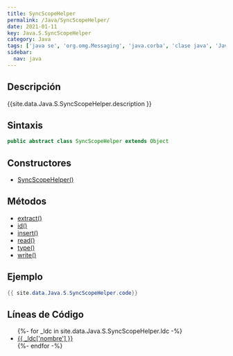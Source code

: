 ```yaml
---
title: SyncScopeHelper
permalink: /Java/SyncScopeHelper/
date: 2021-01-11
key: Java.S.SyncScopeHelper
category: Java
tags: ['java se', 'org.omg.Messaging', 'java.corba', 'clase java', 'Java 1.0']
sidebar: 
  nav: java
---
```


## Descripción
{{site.data.Java.S.SyncScopeHelper.description }}

## Sintaxis
~~~java
public abstract class SyncScopeHelper extends Object
~~~

## Constructores
* [SyncScopeHelper()](/Java/SyncScopeHelper/SyncScopeHelper/)

## Métodos
* [extract()](/Java/SyncScopeHelper/extract)
* [id()](/Java/SyncScopeHelper/id)
* [insert()](/Java/SyncScopeHelper/insert)
* [read()](/Java/SyncScopeHelper/read)
* [type()](/Java/SyncScopeHelper/type)
* [write()](/Java/SyncScopeHelper/write)

## Ejemplo
~~~java
{{ site.data.Java.S.SyncScopeHelper.code}}
~~~

## Líneas de Código
<ul>
{%- for _ldc in site.data.Java.S.SyncScopeHelper.ldc -%}
   <li>
       <a href="{{_ldc['url'] }}">{{ _ldc['nombre'] }}</a>
   </li>
{%- endfor -%}
</ul>
